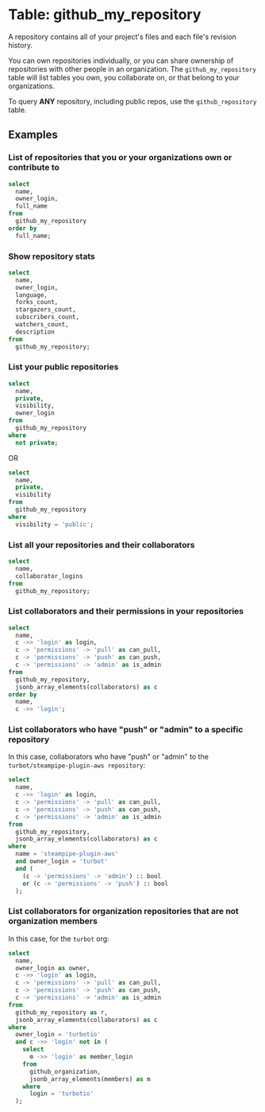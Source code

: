 # Table: github_my_repository

A repository contains all of your project's files and each file's revision history.

You can own repositories individually, or you can share ownership of repositories with other people in an organization.  The `github_my_repository` table will list tables you own, you collaborate on, or that belong to your organizations.

To query **ANY** repository, including public repos, use the `github_repository` table.

## Examples

### List of repositories that you or your organizations own or contribute to

```sql
select
  name,
  owner_login,
  full_name
from
  github_my_repository
order by
  full_name;
```

### Show repository stats

```sql
select
  name,
  owner_login,
  language,
  forks_count,
  stargazers_count,
  subscribers_count,
  watchers_count,
  description
from
  github_my_repository;
```

### List your public repositories

```sql
select
  name,
  private,
  visibility,
  owner_login
from
  github_my_repository
where
  not private;
```
OR

```sql
select
  name,
  private,
  visibility
from
  github_my_repository
where
  visibility = 'public';
```

### List all your repositories and their collaborators 

```sql
select
  name,
  collaborator_logins
from
  github_my_repository;
```

### List collaborators and their permissions in your repositories

```sql
select
  name,
  c ->> 'login' as login,
  c -> 'permissions' -> 'pull' as can_pull,
  c -> 'permissions' -> 'push' as can_push,
  c -> 'permissions' -> 'admin' as is_admin
from
  github_my_repository,
  jsonb_array_elements(collaborators) as c
order by
  name,
  c ->> 'login';
```


### List collaborators who have "push" or "admin" to a specific repository

In this case, collaborators who have "push" or "admin" to the `turbot/steampipe-plugin-aws repository`:
```sql
select
  name,
  c ->> 'login' as login,
  c -> 'permissions' -> 'pull' as can_pull,
  c -> 'permissions' -> 'push' as can_push,
  c -> 'permissions' -> 'admin' as is_admin
from
  github_my_repository,
  jsonb_array_elements(collaborators) as c
where
  name = 'steampipe-plugin-aws'
  and owner_login = 'turbot'
  and (
    (c -> 'permissions' -> 'admin') :: bool
    or (c -> 'permissions' -> 'push') :: bool
  );
  ```


### List collaborators for organization repositories that are not organization members

In this case, for the `turbot` org:
```sql
select
  name,
  owner_login as owner,
  c ->> 'login' as login,
  c -> 'permissions' -> 'pull' as can_pull,
  c -> 'permissions' -> 'push' as can_push,
  c -> 'permissions' -> 'admin' as is_admin
from
  github_my_repository as r,
  jsonb_array_elements(collaborators) as c
where
  owner_login = 'turbotio'
  and c ->> 'login' not in (
    select
      m ->> 'login' as member_login
    from
      github_organization,
      jsonb_array_elements(members) as m
    where
      login = 'turbotio'
  );
```
